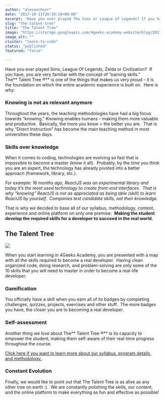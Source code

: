 ```yaml
---
author: "alesanchezr"
date: "2017-10-11T20:30:18+00:00"
excerpt: "Have you ever played The Sims or League of Legends? If you have, you familiar with the concept of “earning skills”"
slug: "the-talent-tree"
title: "The Talent Tree"
image: "https://storage.googleapis.com/4geeks-academy-website/blog/2017/10/Talents_for_Paladins.jpg"
image_alt: ""
cluster: "learn-to-code"
status: "published"
featured: "false"

---
```


Have you ever played Sims, League Of Legends, Zelda or Civilization?  If you have, you are very familiar with the concept of “earning skills.”  The** Talent Tree ®** is one of the things that makes us very proud – it is the foundation on which the entire academic experience is built on.  Here is why:


### **Knowing is not as relevant anymore**


Throughout the years, the teaching methodologies have had a big focus towards “knowing.” Knowing enables humans - making them more valuable and productive.  Basically, the more you know = the better you are.  That is why “Direct Instruction” has become the main teaching method in most universities these days.


### **Skills over knowledge**


When it comes to coding, technologies are evolving so fast that is impossible to become a master (know it all).  Probably, by the time you think you are an expert, the technology has already pivoted into a better approach (framework, library, etc.).

_For example: 16 months ago, ReactJS was an experimental library and today it’s the most used technology to create front-end interfaces.  That is why “knowing” ReactJS is not as appreciated as being able (skill) to learn ReactJS by yourself.  Companies test candidate skills, not their knowledge._

That is why we decided to base all of our syllabus, methodology, content, experience and online platform on only one premise:  **Making the student develop the required skills for a developer to succeed in the real world.**


## **The Talent Tree**


![](/wp-content/uploads/2017/10/specialties.png)

When you start learning in 4Geeks Academy, you are presented with a map with all the skills required to become a real developer.  Having clean organized code, doing research, and problem-solving are only some of the 10 skills that you will need to master in order to become a real-life developer.


### **Gamification**


You officially have a skill when you earn all of its badges by completing challenges, quizzes, projects, exercises and other stuff.  The more badges you have, the closer you are to becoming a real developer.


### **Self-assessment**


Another thing we love about The** Talent Tree ®** is its capacity to empower the student, making them self-aware of their real-time progress throughout the course.

[Click here if you want to learn more about our syllabus, program details, and methodology.](/the-program/)


### Constant Evolution


Finally, we would like to point out that The Talent Tree is as alive as any other tree on earth :).  We are constantly polishing the skills, our content, and the online platform to make everything as fun and effective as possible!
